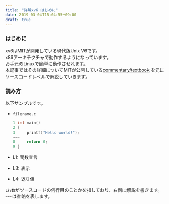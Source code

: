 ```yaml
---
title: "詳解xv6 はじめに"
date: 2019-03-04T15:04:55+09:00
draft: true
---
```


### はじめに  
xv6はMITが開発している現代版Unix V6です。  
x86アーキテクチャで動作するようになっています。  
お手元のLinuxで簡単に動作させれます。  
本記事ではその詳細についてMITが公開している[commentary/textbook](https://pdos.csail.mit.edu/6.828/2018/xv6/book-rev11.pdf) 
を元にソースコードレベルで解説していきます。

### 読み方  
以下サンプルです。  

- `filename.c`  

    ``` c
    1 int main()
    2 {
    3     printf("Hello world!");
    ~~~
    8     return 0;
    9 }
    ```
- L1: 関数宣言  
- L3: 表示  
- L4: 返り値  

`L行数`がソースコードの何行目のことかを指しており、右側に解説を書きます。
`~~~`は省略を表します。


